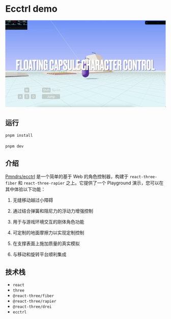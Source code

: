 # Ecctrl demo

<img src="cover.png" alt="cover.png" style="zoom: 67%;" />

## 运行

```bash
pnpm install

pnpm dev
```

## 介绍

[Pmndrs/ecctrl](https://github.com/pmndrs/ecctrl) 是一个简单的基于 Web 的角色控制器，构建于 `react-three-fiber` 和 `react-three-rapier` 之上。它提供了一个 Playground 演示，您可以在其中体验以下功能：

1. 无缝移动越过小障碍

2. 通过结合弹簧和阻尼力的浮动力增强控制

3. 用于与游戏环境交互的刚体角色功能

4. 可定制的地面摩擦力以实现定制控制

5. 在支撑表面上施加质量的真实模拟

6. 与移动和旋转平台顺利集成

## 技术栈

- `react`
- `three`
- `@react-three/fiber`
- `@react-three/rapier`
- `@react-three/drei`
- `ecctrl`